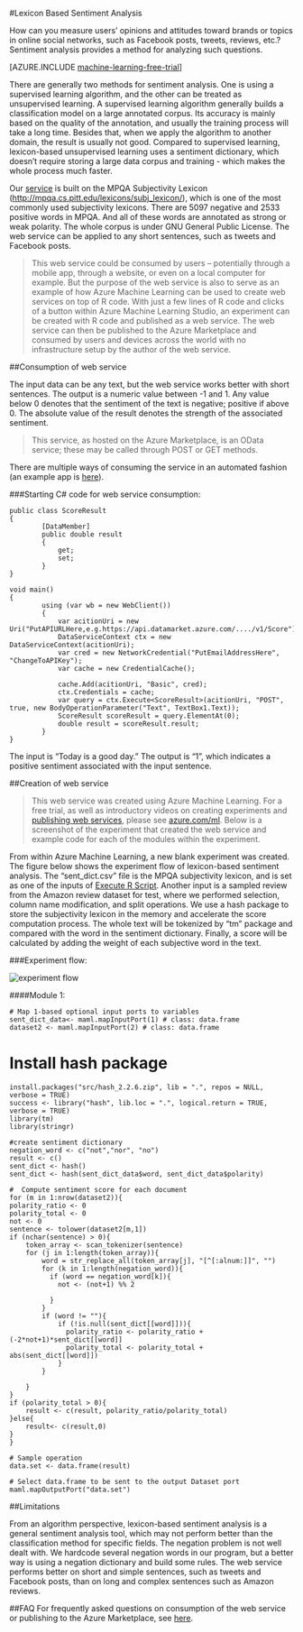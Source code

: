 <properties 
	pageTitle="Lexicon Based Sentiment Analysis | Microsoft Azure" 
	description="Lexicon Based Sentiment Analysis" 
	services="machine-learning" 
	documentationCenter="" 
	authors="pengxia" 
	manager="paulettm" 
	editor="cgronlun"/>

<tags 
	ms.service="machine-learning" 
	ms.workload="data-services" 
	ms.tgt_pltfrm="na" 
	ms.devlang="na" 
	ms.topic="article" 
	ms.date="02/23/2016" 
	ms.author="pengxia"/> 



#Lexicon Based Sentiment Analysis 

How can you measure users’ opinions and attitudes toward brands or topics in online social networks, such as Facebook posts, tweets, reviews, etc.? Sentiment analysis provides a method for analyzing such questions.


[AZURE.INCLUDE [machine-learning-free-trial](../../includes/machine-learning-free-trial.md)]

There are generally two methods for sentiment analysis. One is using a supervised learning algorithm, and the other can be treated as unsupervised learning. A supervised learning algorithm generally builds a classification model on a large annotated corpus. Its accuracy is mainly based on the quality of the annotation, and usually the training process will take a long time. Besides that, when we apply the algorithm to another domain, the result is usually not good. Compared to supervised learning, lexicon-based unsupervised learning uses a sentiment dictionary, which doesn’t require storing a large data corpus and training - which makes the whole process much faster. 

Our [service](https://datamarket.azure.com/dataset/aml_labs/lexicon_based_sentiment_analysis) is built on the MPQA Subjectivity Lexicon (http://mpqa.cs.pitt.edu/lexicons/subj_lexicon/), which is one of the most commonly used subjectivity lexicons. There are 5097 negative and 2533 positive words in MPQA. And all of these words are annotated as strong or weak polarity. The whole corpus is under GNU General Public License. The web service can be applied to any short sentences, such as tweets and Facebook posts. 

>This web service could be consumed by users – potentially through a mobile app, through a website, or even on a local computer for example. But the purpose of the web service is also to serve as an example of how Azure Machine Learning can be used to create web services on top of R code. With just a few lines of R code and clicks of a button within Azure Machine Learning Studio, an experiment can be created with R code and published as a web service. The web service can then be published to the Azure Marketplace and consumed by users and devices across the world with no infrastructure setup by the author of the web service.

##Consumption of web service

The input data can be any text, but the web service works better with short sentences. The output is a numeric value between -1 and 1. Any value below 0 denotes that the sentiment of the text is negative; positive if above 0. The absolute value of the result denotes the strength of the associated sentiment. 

>This service, as hosted on the Azure Marketplace, is an OData service; these may be called through POST or GET methods. 

There are multiple ways of consuming the service in an automated fashion (an example app is [here](http://microsoftazuremachinelearning.azurewebsites.net/)).

###Starting C# code for web service consumption:

	public class ScoreResult
	{
	        [DataMember]
	        public double result
	        {
	            get;
	            set;
	        }
	}

	void main()
	{
	        using (var wb = new WebClient())
	        {
	            var acitionUri = new Uri("PutAPIURLHere,e.g.https://api.datamarket.azure.com/..../v1/Score");
	            DataServiceContext ctx = new DataServiceContext(acitionUri);
	            var cred = new NetworkCredential("PutEmailAddressHere", "ChangeToAPIKey");
	            var cache = new CredentialCache();
	
	            cache.Add(acitionUri, "Basic", cred);
	            ctx.Credentials = cache;
	            var query = ctx.Execute<ScoreResult>(acitionUri, "POST", true, new BodyOperationParameter("Text", TextBox1.Text));
	            ScoreResult scoreResult = query.ElementAt(0);
	            double result = scoreResult.result;
	    	}
	}



The input is “Today is a good day.” The output is “1”, which indicates a positive sentiment associated with the input sentence. 

##Creation of web service
>This web service was created using Azure Machine Learning. For a free trial, as well as introductory videos on creating experiments and [publishing web services](machine-learning-publish-a-machine-learning-web-service.md), please see [azure.com/ml](http://azure.com/ml). Below is a screenshot of the experiment that created the web service and example code for each of the modules within the experiment.


From within Azure Machine Learning, a new blank experiment was created. The figure below shows the experiment flow of lexicon-based sentiment analysis. The “sent_dict.csv” file is the MPQA subjectivity lexicon, and is set as one of the inputs of [Execute R Script][execute-r-script]. Another input is a sampled review from the Amazon review dataset for test, where we performed selection, column name modification, and split operations. We use a hash package to store the subjectivity lexicon in the memory and accelerate the score computation process. The whole text will be tokenized by “tm” package and compared with the word in the sentiment dictionary. Finally, a score will be calculated by adding the weight of each subjective word in the text. 

###Experiment flow:

![experiment flow][2]


####Module 1:
	
	# Map 1-based optional input ports to variables
    sent_dict_data<- maml.mapInputPort(1) # class: data.frame
    dataset2 <- maml.mapInputPort(2) # class: data.frame
 
   # Install hash package
    install.packages("src/hash_2.2.6.zip", lib = ".", repos = NULL, verbose = TRUE)
    success <- library("hash", lib.loc = ".", logical.return = TRUE, verbose = TRUE)
    library(tm)
    library(stringr)

    #create sentiment dictionary
    negation_word <- c("not","nor", "no")
    result <- c()
    sent_dict <- hash()
    sent_dict <- hash(sent_dict_data$word, sent_dict_data$polarity)

    #  Compute sentiment score for each document
    for (m in 1:nrow(dataset2)){
	polarity_ratio <- 0
	polarity_total <- 0
	not <- 0
	sentence <- tolower(dataset2[m,1])
	if (nchar(sentence) > 0){
		token_array <- scan_tokenizer(sentence)
		for (j in 1:length(token_array)){
			word = str_replace_all(token_array[j], "[^[:alnum:]]", "")
		    for (k in 1:length(negation_word)){
		      if (word == negation_word[k]){
		        not <- (not+1) %% 2

			  }
		    }
			if (word != ""){
			    if (!is.null(sent_dict[[word]])){
			      polarity_ratio <- polarity_ratio + (-2*not+1)*sent_dict[[word]]
			      polarity_total <- polarity_total + abs(sent_dict[[word]])
			    }
			}
		  
		}
	}
	if (polarity_total > 0){
		result <- c(result, polarity_ratio/polarity_total)
	}else{
		result<- c(result,0)
	}
    }

    # Sample operation
    data.set <- data.frame(result)

    # Select data.frame to be sent to the output Dataset port
    maml.mapOutputPort("data.set")
	


##Limitations

From an algorithm perspective, lexicon-based sentiment analysis is a general sentiment analysis tool, which may not perform better than the classification method for specific fields. The negation problem is not well dealt with. We hardcode several negation words in our program, but a better way is using a negation dictionary and build some rules. The web service performs better on short and simple sentences, such as tweets and Facebook posts, than on long and complex sentences such as Amazon reviews. 

##FAQ
For frequently asked questions on consumption of the web service or publishing to the Azure Marketplace, see [here](machine-learning-marketplace-faq.md).

[1]: ./media/machine-learning-r-csharp-lexicon-based-sentiment-analysis/sentiment_analysis_1.png
[2]: ./media/machine-learning-r-csharp-lexicon-based-sentiment-analysis/sentiment_analysis_2.png


<!-- Module References -->
[execute-r-script]: https://msdn.microsoft.com/library/azure/30806023-392b-42e0-94d6-6b775a6e0fd5/

 
